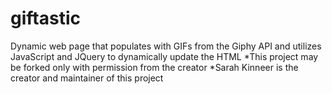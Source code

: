 # giftastic
Dynamic web page that populates with GIFs from the Giphy API and utilizes JavaScript and JQuery to dynamically update the HTML
*This project may be forked only with permission from the creator
*Sarah Kinneer is the creator and maintainer of this project